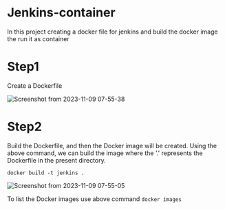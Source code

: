 # Jenkins-container
In this project creating a docker file for jenkins and build the docker image the run it as container


# Step1
Create a Dockerfile

![Screenshot from 2023-11-09 07-55-38](https://github.com/AKHIL907/Jenkins-container/assets/137915095/3a2e0edd-cae3-49e6-9939-d83e1df57fe7)

# Step2
Build the Dockerfile, and then the Docker image will be created. Using the above command, we can build the image where the '.' represents the Dockerfile in the present directory.

``` docker build -t jenkins . ```

![Screenshot from 2023-11-09 07-55-05](https://github.com/AKHIL907/Jenkins-container/assets/137915095/a76174b6-530a-4fc6-b80d-51b15a3164ad)

To list the Docker images use above command
``` docker images ```
